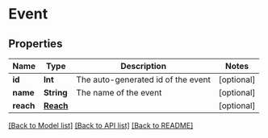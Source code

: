 # Event

## Properties
Name | Type | Description | Notes
------------ | ------------- | ------------- | -------------
**id** | **Int** | The auto-generated id of the event | [optional] 
**name** | **String** | The name of the event | [optional] 
**reach** | [**Reach**](Reach.md) |  | [optional] 

[[Back to Model list]](../README.md#documentation-for-models) [[Back to API list]](../README.md#documentation-for-api-endpoints) [[Back to README]](../README.md)


